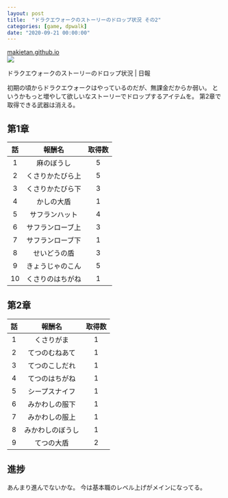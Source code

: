 ```yaml
---
layout: post
title:  "ドラクエウォークのストーリーのドロップ状況 その2"
categories: [game, dpwalk]
date: "2020-09-21 00:00:00"
---
```



<div class="card">
  <a href="https://makietan.github.io/game/dpwalk/2020/06/15/report.html"></a>
  <div class="card__header">
    <a href="https://makietan.github.io/game/dpwalk/2020/06/15/report.html">makietan.github.io</a>
  </div>
  <div class="card__image">
    <img src="https://makietan.github.io/assets/thumbnail/logo.png">
  </div>
  <div class="card__title">
    <p>ドラクエウォークのストーリーのドロップ状況 | 日報</p>
  </div>
  <div class="card__description">
    <p>初期の頃からドラクエウォークはやっているのだが、無課金だからか弱い。 というかもっと増やして欲しいなストーリーでドロップするアイテムを。 第2章で取得できる武器は消える。</p>
  </div>
</div>


## 第1章

|話|報酬名|取得数|
|:-:|:-:|:-:|
|1|麻のぼうし|5|
|2|くさりかたびら上|5|
|3|くさりかたびら下|3|
|4|かしの大盾|1|
|5|サフランハット|4|
|6|サフランローブ上|3|
|7|サフランローブ下|1|
|8|せいどうの盾|3|
|9|きょうじゃのこん|5|
|10|くさりのはちがね|1|

## 第2章

|話|報酬名|取得数|
|:-:|:-:|:-:|
|1|くさりがま|1|
|2|てつのむねあて|1|
|3|てつのこしだれ|1|
|4|てつのはちがね|1|
|5|シープスナイフ|1|
|6|みかわしの服下|1|
|7|みかわしの服上|1|
|8|みかわしのぼうし|1|
|9|てつの大盾|2|

## 進捗

あんまり進んでないかな。
今は基本職のレベル上げがメインになってる。

